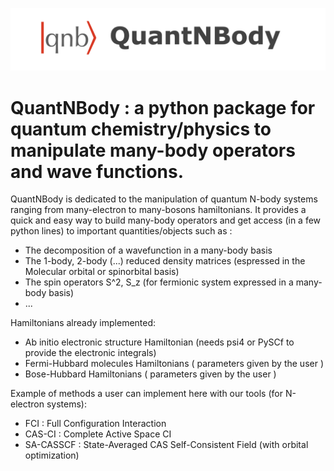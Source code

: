 
![](logo.png)

# QuantNBody : a python package for quantum chemistry/physics to manipulate many-body operators and wave functions.
 
QuantNBody is dedicated to the manipulation of quantum N-body systems ranging from many-electron to many-bosons hamiltonians.
It provides a quick and easy way to build many-body operators and get access
(in a few python lines) to important quantities/objects such as :
 
- The decomposition of a wavefunction in a many-body basis
- The 1-body, 2-body (...) reduced density matrices (espressed in the Molecular orbital or spinorbital basis)
- The spin operators S^2, S_z (for fermionic system expressed in a many-body basis)
- ...
 
Hamiltonians already implemented:

- Ab initio electronic structure Hamiltonian (needs psi4 or PySCf to provide the electronic integrals)
- Fermi-Hubbard molecules Hamiltonians ( parameters given by the user )
- Bose-Hubbard Hamiltonians ( parameters given by the user )

Example of methods a user can implement here with our tools (for N-electron systems):
- FCI : Full Configuration Interaction
- CAS-CI : Complete Active Space CI  
- SA-CASSCF : State-Averaged  CAS Self-Consistent Field (with orbital optimization)
